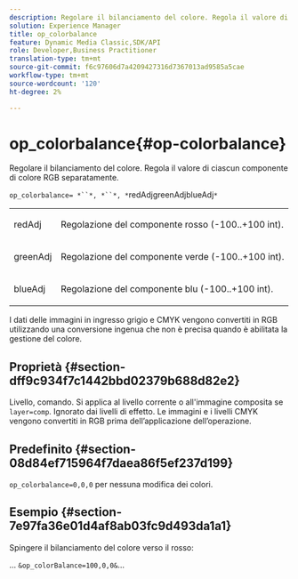 ```yaml
---
description: Regolare il bilanciamento del colore. Regola il valore di ciascun componente di colore RGB separatamente.
solution: Experience Manager
title: op_colorbalance
feature: Dynamic Media Classic,SDK/API
role: Developer,Business Practitioner
translation-type: tm+mt
source-git-commit: f6c97606d7a4209427316d7367013ad9585a5cae
workflow-type: tm+mt
source-wordcount: '120'
ht-degree: 2%

---
```



# op_colorbalance{#op-colorbalance}

Regolare il bilanciamento del colore. Regola il valore di ciascun componente di colore RGB separatamente.

`op_colorbalance= *``*, *``*, *`redAdjgreenAdjblueAdj`*`

<table id="simpletable_BBDAA6FE9A0E48E3BD8304BDED776713"> 
 <tr class="strow"> 
  <td class="stentry"> <p><span class="varname"> redAdj</span> </p></td> 
  <td class="stentry"> <p>Regolazione del componente rosso (-100..+100 int). </p></td> 
 </tr> 
 <tr class="strow"> 
  <td class="stentry"> <p><span class="varname"> greenAdj</span> </p></td> 
  <td class="stentry"> <p>Regolazione del componente verde (-100..+100 int). </p></td> 
 </tr> 
 <tr class="strow"> 
  <td class="stentry"> <p><span class="varname"> blueAdj</span> </p></td> 
  <td class="stentry"> <p>Regolazione del componente blu (-100..+100 int). </p></td> 
 </tr> 
</table>

I dati delle immagini in ingresso grigio e CMYK vengono convertiti in RGB utilizzando una conversione ingenua che non è precisa quando è abilitata la gestione del colore.

## Proprietà {#section-dff9c934f7c1442bbd02379b688d82e2}

Livello, comando. Si applica al livello corrente o all&#39;immagine composita se `layer=comp`. Ignorato dai livelli di effetto. Le immagini e i livelli CMYK vengono convertiti in RGB prima dell’applicazione dell’operazione.

## Predefinito {#section-08d84ef715964f7daea86f5ef237d199}

`op_colorbalance=0,0,0` per nessuna modifica dei colori.

## Esempio {#section-7e97fa36e01d4af8ab03fc9d493da1a1}

Spingere il bilanciamento del colore verso il rosso:

... `&op_colorBalance=100,0,0&`...
